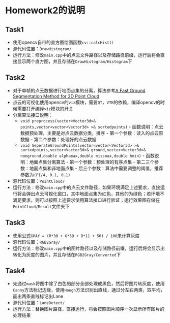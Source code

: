 # Homework2的说明
## Task1
- 使用opencv自带的直方图绘图函数`cv::calcHist()`
- 源代码位置：`DrawHistogram/`
- 运行方法：修改`main.cpp`中的点云文件路径以及存储路径前缀，运行后将会直接显示两个直方图，并且存储在`DrawHistogram/Histogram`下

## Task2
- 对于单帧的点云数据进行地面点集的分离，算法参考[A Fast Ground Segmentation Method for 3D Point Cloud](http://jips-k.org/file/down?pn=463)
- 点云的可视化使用opencv的`viz`模块，需要`QT`，`VTK`的依赖，编译opencv的时候需要打开编译`viz`模块的开关
- 分离算法接口说明：
	- `void preprocess(vector<Vector3d>& points,vector<vector<Vector3d> >& sortedpoints)`
			- 函数说明：点云数据预处理，主要是对点云数据分类，排序
			- 第一个参数：读入的点云原数据
			- 第二个参数：处理好的点云数据
	- `void SeperateGroundPoints(vector<vector<Vector3d> >& sortedpoints,vector<Vector3d>& ground,vector<Vector3d>& nonground,double alphamax,double missmax,double hmin)`
			- 函数说明：地面点集分离算法
			- 第一个参数：预处理的有序点集
			- 第二三个参数：地面点集和非地面点集
			- 后三个参数：算法中需要调整的阈值，推荐参数为`(PI/4, 0.1, 0.1)`
- 源代码位置：`PointCloud/`
- 运行方法：修改`main.cpp`中的点云文件路径，如果环境满足上述要求，直接运行将会弹出点云可视化窗口，其中地面点集为红色，其他的为绿色；若环境不满足要求，则可以按照上述要求使用算法接口进行验证；运行效果图存储在`PointCloud/Result`文件夹下

## Task3
- 使用公式`GRAY = (R*30 + G*59 + B*11 + 50) / 100`来计算灰度
- 源代码位置：`RGB2Gray/`
- 运行方法：修改`main.cpp`中的图片路径以及存储路径前缀，运行后将会显示出转化为灰度的图片，并且存储在`RGB2Gray/Converted`下

## Task4
- 先通过`mask`将图中除了白色的部分全部处理成黑色，然后将图片转灰度，使用`Canny`方法标记边缘，使用`Hough`方法识别出直线，通过分左右两类，取平均，画出两条直线标记出Lane
- 源代码位置：`LaneDetect/`
- 运行方法：替换图片路径，直接运行，将会按照图片顺序一次显示所有图片的处理结果